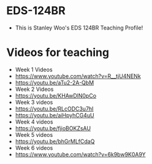 # EDS-124BR
* This is Stanley Woo's EDS 124BR Teaching Profile! 

# Videos for teaching
* Week 1 Videos
* https://www.youtube.com/watch?v=R__tjU4NENk
* https://youtu.be/aTu2-2A-QbM
* Week 2 Videos
* https://youtu.be/KHAwDlN0pCo
* Week 3 videos
* https://youtu.be/RLcODC3u7hI
* https://youtu.be/aiHpyhCG4uU
* Week 4 videos
* https://youtu.be/fjioBOKZsAU
* Week 5 videos
* https://youtu.be/bhGrMLfCdaQ
* Week 6 videos
* https://www.youtube.com/watch?v=6k9bw9K0A9Y
